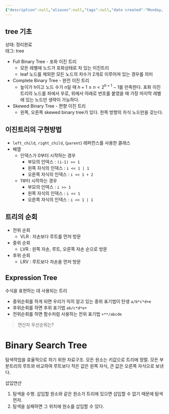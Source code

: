 ```yaml
---
{"description":null,"aliases":null,"tags":null,"date created":"Monday, February 13th 2023, 6:16:26 am","date modified":"Monday, February 27th 2023, 6:20:45 pm","created":"2023-02-13T06:16:26","updated":"2024-01-11T11:39:31","title":"tree 기초","dg-publish":true,"permalink":"/docs/tree 기초/","dgPassFrontmatter":true}
---
```



## tree 기초

상태: 정리완료  
태그: tree

- Full Binary Tree - 포화 이진 트리
    - 모든 레벨에 노드가 포화상태로 차 있는 이진트리
    - leaf 노드를 제외한 모든 노드의 차수가 2개로 이루어져 있는 경우를 의미
- Complete Binary Tree - 완전 이진 트리
    - 높이가 h이고 노드 수가 n일 때  $h + 1 \le n \lt 2^{h+1}-1$를 만족한다. 포화 이진트리의 노드를 좌에서 우로, 위에서 아래로 번호를 붙였을 때 가장 마지막 레벨에 있는 노드만 생략이 가능하다.
- Skewed Binary Tree - 편향 이진 트리
    - 왼쪽, 오른쪽 skewed binary tree가 있다. 한쪽 방향의 자식 노드만을 갖는다.

## 이진트리의 구현방법

- `left_child`, `right_child`, (`parent`) 레퍼런스를 사용한 클래스
- 배열
	- 인덱스가 0부터 시작하는 경우
		- 부모의 인덱스 :  `(i-1) >> 1`
		- 왼쪽 자식의 인덱스 : `i << 1 | 1`
		- 오른쪽 자식의 인덱스 : `i << 1 + 2`  
	- 1부터 시작하는 경우
		- 부모의 인덱스 : `i >> 1`
		- 왼쪽 자식의 인덱스 : `i << 1`
		- 오른쪽 자식의 인덱스 : `i << 1 | 1`

## 트리의 순회

- 전위 순회
    - VLR : 자손보다 루트를 먼저 방문
- 중위 순회
    - LVR : 왼쪽 자손, 루트, 오른쪽 자손 순으로 방문
- 후위 순회
    - LRV : 루트보다 자손을 먼저 방문

## Expression Tree

수식을 표현하는 데 사용되는 트리

- 중위순회를 하게 되면 우리가 익히 알고 있는 중위 표기법이 탄생 `a/b*c*d+e`
- 후위순회를 하면 후위 표기법 `ab/c*d*e+`
- 전위순회를 하면 함수처럼 사용하는 전위 표기법 `+**/abcde`

> 연산자 우선순위는?

# Binary Search Tree

탐색작업을 효율적으로 하기 위한 자료구조. 모든 원소는 키값으로 트리에 정렬. 모든 부분트리의 루트와 비교하여 루트보다 작은 값은 왼쪽 자식, 큰 값은 오른쪽 자식으로 보낸다.

삽입연산

1. 탐색을 수행. 삽입할 원소와 같은 원소가 트리에 있으면 삽입할 수 없기 때문에 탐색먼저.
2. 탐색을 실패하면 그 위치에 원소를 삽입할 수 있다.
